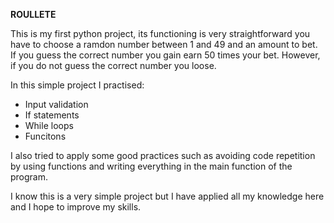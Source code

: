 **ROULLETE**


This is my first python project, its functioning is very straightforward you have to choose a ramdon number between 1 and 49 and an amount to bet. If you guess the correct number  you gain earn 50 times your bet. However, if you do not guess the correct number you loose.

In this simple project I practised:
- Input validation
- If statements
- While loops
- Funcitons

I also tried to apply some good practices such as avoiding code repetition by using functions and writing everything in the main function of the program.

I know this is a very simple project but I have applied all my knowledge here and I hope to improve my skills.
